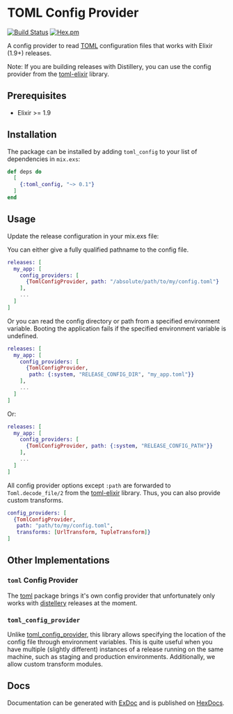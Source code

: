 # TOML Config Provider

[![Build Status](https://travis-ci.org/tlux/toml_config.svg?branch=master)](https://travis-ci.org/tlux/toml_config)
[![Hex.pm](https://img.shields.io/hexpm/v/toml_config.svg)](https://hex.pm/packages/toml_config)

A config provider to read [TOML](https://github.com/toml-lang/toml)
configuration files that works with Elixir (1.9+) releases.

Note: If you are building releases with Distillery, you can use the config
provider from the [toml-elixir](https://github.com/bitwalker/toml-elixir)
library.

## Prerequisites

* Elixir >= 1.9

## Installation

The package can be installed by adding `toml_config` to your list of
dependencies in `mix.exs`:

```elixir
def deps do
  [
    {:toml_config, "~> 0.1"}
  ]
end
```

## Usage

Update the release configuration in your mix.exs file:

You can either give a fully qualified pathname to the config file.

```elixir
releases: [
  my_app: [
    config_providers: [
      {TomlConfigProvider, path: "/absolute/path/to/my/config.toml"}
    ],
    ...
  ]
]
```

Or you can read the config directory or path from a specified environment
variable. Booting the application fails if the specified environment variable is
undefined.

```elixir
releases: [
  my_app: [
    config_providers: [
      {TomlConfigProvider,
       path: {:system, "RELEASE_CONFIG_DIR", "my_app.toml"}}
    ],
    ...
  ]
]
```

Or:

```elixir
releases: [
  my_app: [
    config_providers: [
      {TomlConfigProvider, path: {:system, "RELEASE_CONFIG_PATH"}}
    ],
    ...
  ]
]
```

All config provider options except `:path` are forwarded to `Toml.decode_file/2`
from the [toml-elixir](https://github.com/bitwalker/toml-elixir) library. Thus,
you can also provide custom transforms.


```elixir
config_providers: [
  {TomlConfigProvider,
   path: "path/to/my/config.toml",
   transforms: [UrlTransform, TupleTransform]}
]
```

## Other Implementations

### `toml` Config Provider

The [toml](https://hex.pm/packages/toml) package brings it's own config provider
that unfortunately only works with
[distellery](https://github.com/bitwalker/distillery) releases at the moment.

### `toml_config_provider`

Unlike [toml_config_provider](https://hex.pm/packages/toml_config_provider),
this library allows specifying the location of the config file through
environment variables. This is quite useful when you have multiple (slightly
different) instances of a release running on the same machine, such as staging
and production environments. Additionally, we allow custom transform modules.

## Docs

Documentation can be generated with
[ExDoc](https://github.com/elixir-lang/ex_doc) and is published on
[HexDocs](https://hexdocs.pm/toml_config).

